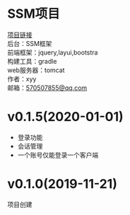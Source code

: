 # SSM项目<br>
[项目链接](http://http://198.177.123.52 "个人主页")<br>
后台：SSM框架<br>
前端框架：jquery,layui,bootstra<br>
构建工具：gradle<br>
web服务器：tomcat<br>
作者：xyy<br>
邮箱：570507855@qq.com<br>

# v0.1.5(2020-01-01)
* 登录功能
* 会话管理
* 一个账号仅能登录一个客户端

# v0.1.0(2019-11-21)
项目创建
